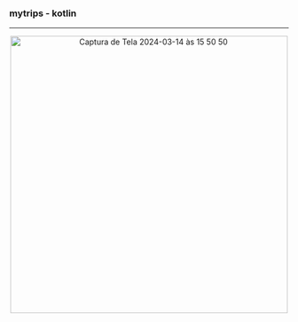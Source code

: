 ### mytrips - kotlin
<hr>
<div align=center>
  <img width="500em" alt="Captura de Tela 2024-03-14 às 15 50 50" src="https://github.com/gabfernandes8/ativ2_myTrips/assets/124157058/c77d10f8-8237-4427-9784-514f9b0980c9">
</div>
